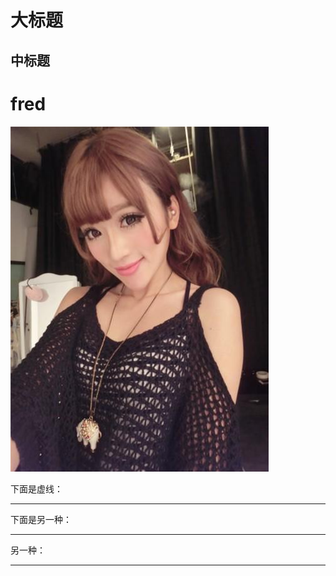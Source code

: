 大标题
====
中标题
---
# fred
![Alt text](https://github.com/samFromChina/fred/blob/dev/Screenshots/1.jpg)

下面是虚线：

---
下面是另一种：
****
另一种：
____

